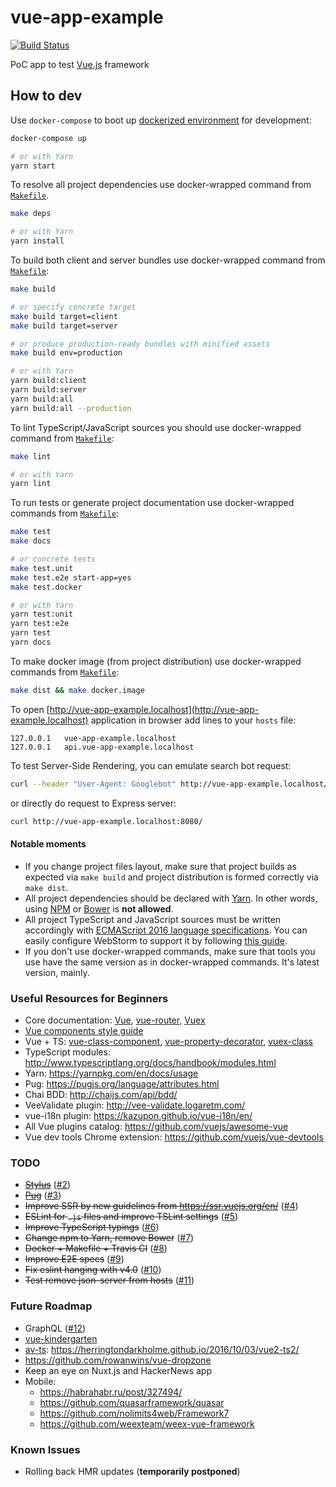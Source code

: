 vue-app-example
=====================

[![Build Status](https://travis-ci.org/instrumentisto/vue-app-example.svg?branch=master)](https://travis-ci.org/instrumentisto/vue-app-example)

PoC app to test [Vue.js](https://vuejs.org/) framework



## How to dev

Use `docker-compose` to boot up [dockerized environment](docker-compose.yml)
for development:
```bash
docker-compose up

# or with Yarn
yarn start
```

To resolve all project dependencies use docker-wrapped command
from [`Makefile`][1].
```bash
make deps

# or with Yarn
yarn install
```

To build both client and server bundles use docker-wrapped command
from [`Makefile`][1]:
```bash
make build

# or specify concrete target
make build target=client
make build target=server

# or produce production-ready bundles with minified assets
make build env=production

# or with Yarn
yarn build:client
yarn build:server
yarn build:all
yarn build:all --production
```

To lint TypeScript/JavaScript sources you should use docker-wrapped command
from [`Makefile`][1]:
```bash
make lint

# or with Yarn
yarn lint
```

To run tests or generate project documentation use docker-wrapped commands
from [`Makefile`][1]:
```bash
make test
make docs

# or concrete tests
make test.unit
make test.e2e start-app=yes
make test.docker

# or with Yarn
yarn test:unit
yarn test:e2e
yarn test
yarn docs
```

To make docker image (from project distribution) use docker-wrapped commands 
from [`Makefile`][1]: 
```bash
make dist && make docker.image
```

To open [http://vue-app-example.localhost](http://vue-app-example.localhost)
application in browser add lines to your `hosts` file:
```
127.0.0.1	vue-app-example.localhost
127.0.0.1	api.vue-app-example.localhost
```

To test Server-Side Rendering, you can emulate search bot request:
```bash
curl --header "User-Agent: Googlebot" http://vue-app-example.localhost/
```
or directly do request to Express server:
```bash
curl http://vue-app-example.localhost:8080/
```

#### Notable moments

- If you change project files layout, make sure that project builds as expected
  via `make build` and project distribution is formed correctly via `make dist`.
- All project dependencies should be declared with [Yarn][3]. In other words,
  using [NPM][4] or [Bower][5] is __not allowed__.
- All project TypeScript and JavaScript sources must be written accordingly with
  [ECMAScript 2016 language specifications][6]. You can easily configure
  WebStorm to support it by following [this guide][7].
- If you don't use docker-wrapped commands, make sure that tools you use have
  the same version as in docker-wrapped commands. It's latest version, mainly.



### Useful Resources for Beginners

- Core documentation: [Vue](https://vuejs.org/v2/guide/),
  [vue-router](https://router.vuejs.org/en/),
  [Vuex](https://vuex.vuejs.org/en/)
- [Vue components style guide](https://pablohpsilva.github.io/vuejs-component-style-guide)
- Vue + TS: [vue-class-component](https://github.com/vuejs/vue-class-component),
  [vue-property-decorator](https://github.com/kaorun343/vue-property-decorator),
  [vuex-class](https://github.com/ktsn/vuex-class/)
- TypeScript modules: http://www.typescriptlang.org/docs/handbook/modules.html
- Yarn: https://yarnpkg.com/en/docs/usage
- Pug: https://pugjs.org/language/attributes.html
- Chai BDD: http://chaijs.com/api/bdd/
- VeeValidate plugin: http://vee-validate.logaretm.com/
- vue-i18n plugin: https://kazupon.github.io/vue-i18n/en/
- All Vue plugins catalog: https://github.com/vuejs/awesome-vue
- Vue dev tools Chrome extension: https://github.com/vuejs/vue-devtools

### TODO
- ~~[Stylus](http://stylus-lang.com/)~~ ([#2](https://github.com/instrumentisto/vue-app-example/pull/2))
- ~~[Pug](https://pugjs.org/language/attributes.html)~~ ([#3](https://github.com/instrumentisto/vue-app-example/pull/3))
- ~~Improve SSR by new guidelines from https://ssr.vuejs.org/en/~~ ([#4](https://github.com/instrumentisto/vue-app-example/pull/4))
- ~~ESLint for `.js` files and improve TSLint settings~~ ([#5](https://github.com/instrumentisto/vue-app-example/pull/5))
- ~~Improve TypeScript typings~~ ([#6](https://github.com/instrumentisto/vue-app-example/pull/6))
- ~~Change npm to Yarn, remove Bower~~ ([#7](https://github.com/instrumentisto/vue-app-example/pull/7))
- ~~Docker + Makefile + Travis CI~~ ([#8](https://github.com/instrumentisto/vue-app-example/pull/8))
- ~~Improve E2E specs~~ ([#9](https://github.com/instrumentisto/vue-app-example/pull/9))
- ~~Fix eslint hanging with v4.0~~ ([#10](https://github.com/instrumentisto/vue-app-example/pull/10))
- ~~Test remove json-server from hosts~~ ([#11](https://github.com/instrumentisto/vue-app-example/pull/11))

### Future Roadmap

- GraphQL ([#12](https://github.com/instrumentisto/vue-app-example/pull/12))
- [vue-kindergarten](https://github.com/JiriChara/vue-kindergarten)
- [av-ts](https://github.com/HerringtonDarkholme/av-ts): https://herringtondarkholme.github.io/2016/10/03/vue2-ts2/
- https://github.com/rowanwins/vue-dropzone
- Keep an eye on Nuxt.js and HackerNews app
- Mobile:
  - https://habrahabr.ru/post/327494/
  - https://github.com/quasarframework/quasar
  - https://github.com/nolimits4web/Framework7
  - https://github.com/weexteam/weex-vue-framework

### Known Issues

- Rolling back HMR updates (**temporarily postponed**)





[1]: Makefile
[2]: package.json
[3]: https://yarnpkg.com/lang/en/
[4]: https://www.npmjs.com/
[5]: https://bower.io/
[6]: https://www.ecma-international.org/publications/standards/Ecma-262.htm
[7]: https://medium.com/@brandonaaskov/enabling-es6-syntax-support-in-webstorm-48e22956ecfd
